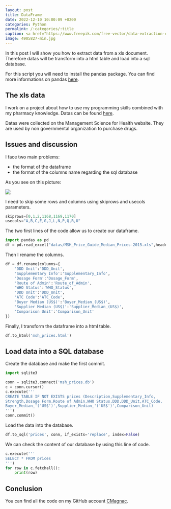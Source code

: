 ```yaml
---
layout: post
title: DataFrame
date: 2022-12-10 10:00:09 +0200
categories: Python
permalink: /:categories/:title
caption: <a href="https://www.freepik.com/free-vector/data-extraction-concept-illustration_12079896.htm#query=data&from_query=dataframe&position=8&from_view=search&track=sph">Image by storyset</a> on Freepik
image: 4905827-min.jpg
---
```


In this post I will show you how to extract data from a xls document. Therefore datas will be transform into a html table and load into a sql database.

For this script you will need to install the pandas package.
You can find more informations on pandas [here](https://pandas.pydata.org/).

## The xls data

I work on a project about how to use my programming skills combined with my pharmacy knowledge.
Datas can be found [here](https://mshpriceguide.org/fr/download-files-2/).

Datas were collected on the Management Science for Health website.
They are used by non governmental organization to purchase drugs.

## Issues and discussion

I face two main problems:

+ the format of the dataframe
+ the format of the columns name regarding the sql database

As you see on this picture:

<img src="{{ site.image_path }}/msh_xls.png" class="image">

I need to skip some rows and columns using skiprows and usecols parameters.

```py
skiprows=[0,1,2,1168,1169,1170]
usecols="A,B,C,E,G,J,L,N,P,Q,R,U"
```

The two first lines of the code allow us to create our dataframe.

```py
import pandas as pd
df = pd.read_excel("datas/MSH_Price_Guide_Median_Prices-2015.xls",header=1,usecols="A,B,C,E,G,J,L,N,P,Q,R,U",skiprows=[0,1,2,1168,1169,1170])
```

Then I rename the columns.

```py
df = df.rename(columns={
    'DDD Unit':'DDD_Unit',
    'Supplementary Info':'Supplementary_Info',
    'Dosage Form':'Dosage_Form',
    'Route of Admin':'Route_of_Admin',
    'WHO Status':'WHO_Status',
    'DDD Unit':'DDD_Unit',
    'ATC Code':'ATC_Code',
    'Buyer Median (US$)':'Buyer_Median_(US$)',
    'Supplier Median (US$)':'Supplier_Median_(US$)',
    'Comparison Unit':'Comparison_Unit'
})
```

Finally, I transform the dataframe into a html table.

```py
df.to_html('msh_prices.html')
```

## Load data into a SQL database

Create the database and make the first commit.

```py
import sqlite3

conn = sqlite3.connect('msh_prices.db')
c = conn.cursor()
c.execute('''
CREATE TABLE IF NOT EXISTS prices (Description,Supplementary_Info,
Strength,Dosage Form,Route of Admin,WHO Status,DDD,DDD_Unit,ATC_Code,
Buyer_Median_'('US$')',Supplier_Median_'('US$')',Comparison_Unit)
''')
conn.commit()
```

Load the data into the database.

```py
df.to_sql('prices', conn, if_exists='replace', index=False)
```

We can check the content of our database by using this line of code.

```py
c.execute('''
SELECT * FROM prices
''')
for row in c.fetchall():
    print(row)
```

## Conclusion

You can find all the code on my GitHub account [CMagnac](https://github.com/CMagnac/Extract-and-Load-Script).

